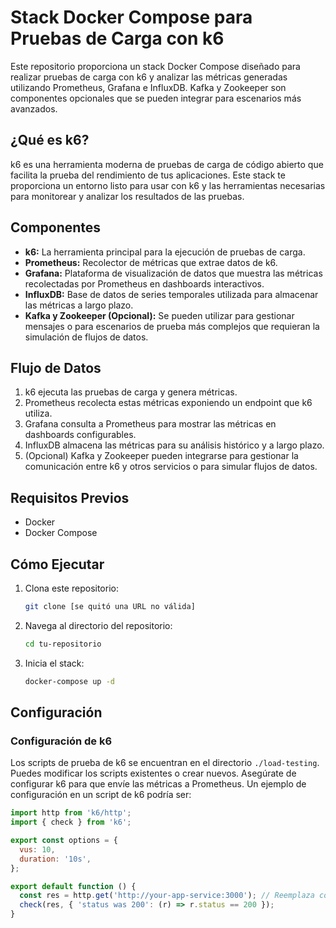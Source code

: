 # Stack Docker Compose para Pruebas de Carga con k6

Este repositorio proporciona un stack Docker Compose diseñado para realizar pruebas de carga con k6 y analizar las métricas generadas utilizando Prometheus, Grafana e InfluxDB. Kafka y Zookeeper son componentes opcionales que se pueden integrar para escenarios más avanzados.

## ¿Qué es k6?

k6 es una herramienta moderna de pruebas de carga de código abierto que facilita la prueba del rendimiento de tus aplicaciones. Este stack te proporciona un entorno listo para usar con k6 y las herramientas necesarias para monitorear y analizar los resultados de las pruebas.

## Componentes

*   **k6:** La herramienta principal para la ejecución de pruebas de carga.
*   **Prometheus:** Recolector de métricas que extrae datos de k6.
*   **Grafana:** Plataforma de visualización de datos que muestra las métricas recolectadas por Prometheus en dashboards interactivos.
*   **InfluxDB:** Base de datos de series temporales utilizada para almacenar las métricas a largo plazo.
*   **Kafka y Zookeeper (Opcional):** Se pueden utilizar para gestionar mensajes o para escenarios de prueba más complejos que requieran la simulación de flujos de datos.

## Flujo de Datos

1.  k6 ejecuta las pruebas de carga y genera métricas.
2.  Prometheus recolecta estas métricas exponiendo un endpoint que k6 utiliza.
3.  Grafana consulta a Prometheus para mostrar las métricas en dashboards configurables.
4.  InfluxDB almacena las métricas para su análisis histórico y a largo plazo.
5.  (Opcional) Kafka y Zookeeper pueden integrarse para gestionar la comunicación entre k6 y otros servicios o para simular flujos de datos.

## Requisitos Previos

*   Docker
*   Docker Compose

## Cómo Ejecutar

1.  Clona este repositorio:

    ```bash
    git clone [se quitó una URL no válida]
    ```

2.  Navega al directorio del repositorio:

    ```bash
    cd tu-repositorio
    ```

3.  Inicia el stack:

    ```bash
    docker-compose up -d
    ```

## Configuración

### Configuración de k6

Los scripts de prueba de k6 se encuentran en el directorio `./load-testing`. Puedes modificar los scripts existentes o crear nuevos. Asegúrate de configurar k6 para que envíe las métricas a Prometheus. Un ejemplo de configuración en un script de k6 podría ser:

```javascript
import http from 'k6/http';
import { check } from 'k6';

export const options = {
  vus: 10,
  duration: '10s',
};

export default function () {
  const res = http.get('http://your-app-service:3000'); // Reemplaza con la URL de tu aplicación
  check(res, { 'status was 200': (r) => r.status == 200 });
}